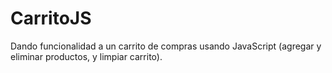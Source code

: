 # CarritoJS
Dando funcionalidad a un carrito de compras usando JavaScript (agregar y eliminar productos, y limpiar carrito).
